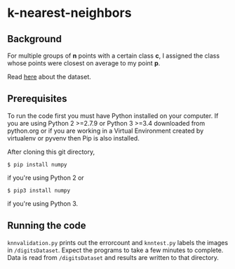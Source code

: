# k-nearest-neighbors

## Background

For multiple groups of __n__ points with a certain class __c__, I assigned the class whose points were closest on average to my point __p__.

Read [here](digitsDataset/datasetInfo.txt) about the dataset.

## Prerequisites

To run the code first you must have Python installed on your computer. If you are using Python 2 >=2.7.9 or Python 3 >=3.4 downloaded from python.org or if you are working in a Virtual Environment created by virtualenv or pyvenv then Pip is also installed.

After cloning this git directory, 
```
$ pip install numpy
```
if you're using Python 2 or 
```
$ pip3 install numpy
```
if you're using Python 3.

## Running the code

`knnvalidation.py` prints out the errorcount and `knntest.py` labels the images in `/digitsDataset`. Expect the programs to take a few minutes to complete. Data is read from `/digitsDataset` and results are written to that directory.
